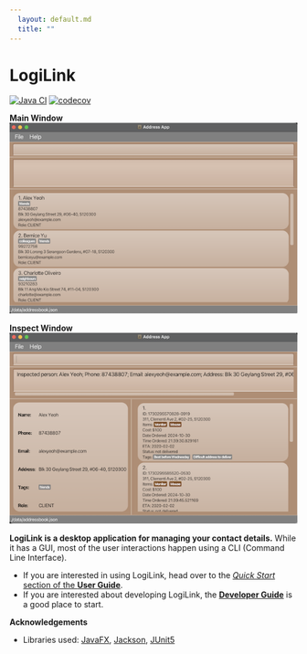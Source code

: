 ```yaml
---
  layout: default.md
  title: ""
---
```


# LogiLink

[![Java CI](https://github.com/AY2425S1-CS2103T-T12-3/tp/actions/workflows/gradle.yml/badge.svg)](https://github.com/AY2425S1-CS2103T-T12-3/tp/actions/workflows/gradle.yml)
[![codecov](https://codecov.io/gh/AY2425S1-CS2103T-T12-3/tp/graph/badge.svg?token=QBLKQW7MA6)](https://codecov.io/gh/AY2425S1-CS2103T-T12-3/tp)

**Main Window**
<br>
![Ui](images/Ui.png)

**Inspect Window**
<br>
![Ui2](images/Ui2.png)

**LogiLink is a desktop application for managing your contact details.** While it has a GUI, most of the user interactions happen using a CLI (Command Line Interface).

* If you are interested in using LogiLink, head over to the [_Quick Start_ section of the **User Guide**](UserGuide.html#quick-start).
* If you are interested about developing LogiLink, the [**Developer Guide**](DeveloperGuide.html) is a good place to start.


**Acknowledgements**

* Libraries used: [JavaFX](https://openjfx.io/), [Jackson](https://github.com/FasterXML/jackson), [JUnit5](https://github.com/junit-team/junit5)
